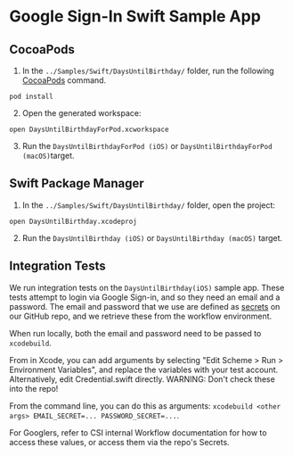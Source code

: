 # Google Sign-In Swift Sample App

## CocoaPods

1. In the `../Samples/Swift/DaysUntilBirthday/` folder, run the following 
[CocoaPods](https://cocoapods.org) command.

```
pod install
```

2. Open the generated workspace:

```
open DaysUntilBirthdayForPod.xcworkspace
```

3. Run the `DaysUntilBirthdayForPod (iOS)` or `DaysUntilBirthdayForPod (macOS)`target.

## Swift Package Manager

1. In the `../Samples/Swift/DaysUntilBirthday/` folder, open the project:

```
open DaysUntilBirthday.xcodeproj
```
2. Run the `DaysUntilBirthday (iOS)` or `DaysUntilBirthday (macOS)` target.

## Integration Tests

We run integration tests on the `DaysUntilBirthday(iOS)` sample app.
These tests attempt to login via Google Sign-in, and so they need an email and
a password.
The email and password that we use are defined as
[secrets](https://docs.github.com/en/actions/learn-github-actions/contexts#secrets-context)
on our GitHub repo, and we retrieve these from the workflow environment.

When run locally, both the email and password need to be passed to `xcodebuild`.

From in Xcode, you can add arguments by selecting "Edit Scheme > Run > Environment Variables", and replace the variables with your test account. Alternatively, edit Credential.swift directly. WARNING: Don't check these into the repo!

From the command line, you can do this as arguments: `xcodebuild <other args> EMAIL_SECRET=... PASSWORD_SECRET=...`.

For Googlers, refer to CSI internal Workflow documentation for how to access these values, or access them via the repo's Secrets. 
